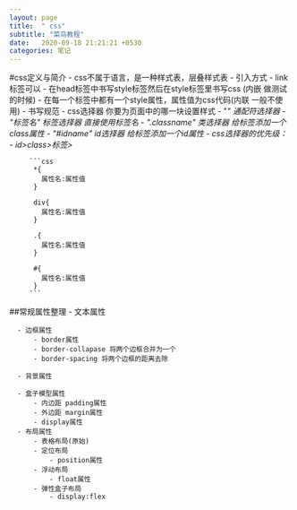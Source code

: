 ```yaml
---
layout: page
title:  " css"
subtitle: "菜鸟教程"
date:   2020-09-18 21:21:21 +0530
categories: 笔记
--- 
```



#css定义与简介 
     - css不属于语言，是一种样式表，层叠样式表
     - 引入方式
         - link标签可以
         - 在head标签中书写style标签然后在style标签里书写css  (内嵌 做测试的时候)
         - 在每一个标签中都有一个style属性，属性值为css代码(内联 一般不使用)
     - 书写规范
         - css选择器  你要为页面中的哪一块设置样式
             - "*" 通配符选择器
             - "标签名"  标签选择器 直接使用标签名
             - ".classname" 类选择器 给标签添加一个class属性 
             - "#idname" id选择器 给标签添加一个id属性
         - css选择器的优先级：
             - id>class>标签>*
               
         ```css
          *{
            属性名:属性值
          }

          div{
            属性名:属性值
          }

          .{
            属性名:属性值
          }

          #{
            属性名:属性值
          }
         ```    
  ##常规属性整理
      - 文本属性

      - 边框属性 
          - border属性
          - border-collapase 将两个边框合并为一个
          - border-spacing 将两个边框的距离去除

      - 背景属性
      
      - 盒子模型属性
          - 内边距 padding属性
          - 外边距 margin属性
          - display属性
      - 布局属性
          - 表格布局(原始)
          - 定位布局
              - position属性
          - 浮动布局
              - float属性
          - 弹性盒子布局
              - display:flex
